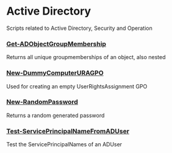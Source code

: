 # Active Directory
Scripts related to Active Directory, Security and Operation
### [Get-ADObjectGroupMembership](./Get-ADObjectGroupMembership/)
Returns all unique groupmemberships of an object, also nested
### [New-DummyComputerURAGPO](./New-DummyComputerURAGPO/)
Used for creating an empty UserRightsAssignment GPO
### [New-RandomPassword](./New-RandomPassword/)
Returns a random generated password
### [Test-ServicePrincipalNameFromADUser](./Test-ServicePrincipalNameFromADUser/)
Test the ServicePrincipalNames of an ADUser
